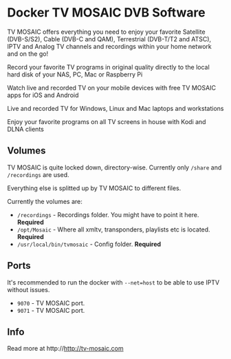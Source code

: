 # Docker TV MOSAIC DVB Software

TV MOSAIC offers everything you need to enjoy your favorite Satellite (DVB-S/S2), Cable (DVB-C and QAM), Terrestrial (DVB-T/T2 and ATSC), IPTV and Analog TV channels and recordings within your home network and on the go!

Record your favorite TV programs in original quality directly to the local hard disk of your NAS, PC, Mac or Raspberry Pi

Watch live and recorded TV on your mobile devices with free TV MOSAIC apps for iOS and Android

Live and recorded TV for Windows, Linux and Mac laptops and workstations

Enjoy your favorite programs on all TV screens in house with Kodi and DLNA clients

## Volumes

TV MOSAIC is quite locked down, directory-wise. Currently only `/share` and `/recordings` are used.

Everything else is splitted up by TV MOSAIC to different files.

Currently the volumes are:

* `/recordings` - Recordings folder. You might have to point it here. **Required**
* `/opt/Mosaic` - Where all xmltv, transponders, playlists etc is located. **Required**
* `/usr/local/bin/tvmosaic` - Config folder. **Required**

## Ports

It's recommended to run the docker with `--net=host` to be able to use IPTV without issues.

* `9070` - TV MOSAIC port.
* `9071` - TV MOSAIC port.

## Info

Read more at http://http://tv-mosaic.com
